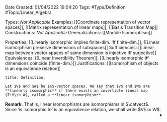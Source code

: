 <div class="topSpace"></div>

Date Created: 01/04/2022 19:04:20
Tags: #Type/Definition #Topic/Linear_Algebra

Types: _Not Applicable_
Examples: [[Coordinate representation of vector spaces]], [[Matrix representation of linear maps]], [[Basis Transition Map]]
Constructions: _Not Applicable_
Generalizations: [[Module Isomorphism]]

Properties: [[Linearly isomorphic implies finite-dim. iff finite-dim.]], [[Linear isomorphism preserve dimensions of subspaces]]
Sufficiencies: [[Linear map between vector spaces of same dimension is injective iff surjective]]
Equivalences: [[Linear Invertibility Theorem]], [[Linearly isomorphic iff dimensions coincide (finite-dim.)]]
Justifications: [[Isomorphism of objects is an equivalence relation]]

``` ad-Definition
title: Definition.

Let $V$ and $W$ be $K$-vector spaces. We say that $V$ and $W$ are **linearly isomorphic** if there exists an invertible linear map $T:V\to W$, called a **linear isomorphism**.

```

**Remark.** That is, linear isomorphisms are isomorphisms in $\catvect$. Since $\textrm{`}$is isomorphic to$\textrm{'}$ is an equivalence relation, we shall write $V\iso W$.<span style="float:right;">$\blacklozenge$</span>
